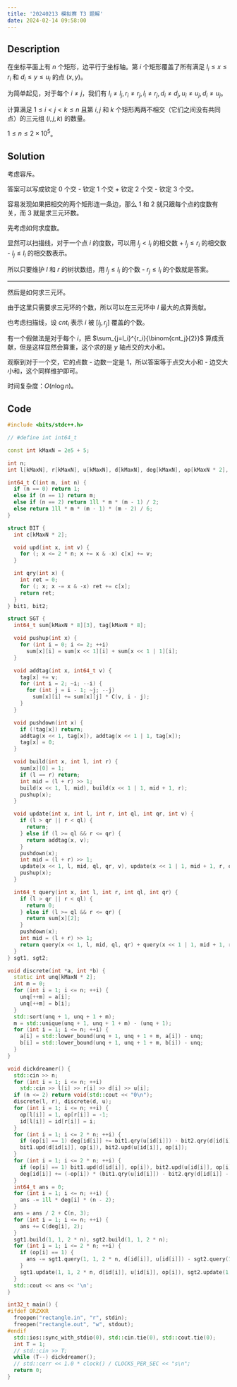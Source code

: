 ```yaml
---
title: '20240213 模拟赛 T3 题解'
date: 2024-02-14 09:58:00
---
```


## Description

在坐标平面上有 $n$ 个矩形，边平行于坐标轴。第 $i$ 个矩形覆盖了所有满足 $l_i\le x\le r_i$ 和 $d_i\le y\le u_i$ 的点 $(x,y)$。

为简单起见，对于每个 $i\neq j$，我们有 $l_i\neq l_j,r_i\neq r_j, l_i\neq r_j , d_i\neq d_j , u_i\neq u_j, d_i\neq u_j$。

计算满足 $1\le i< j < k \le n$ 且第 $i,j$ 和 $k$ 个矩形两两不相交（它们之间没有共同点）的三元组 $(i,j,k)$ 的数量。

$1\leq n\leq 2\times 10^5$。

## Solution

考虑容斥。

答案可以写成钦定 $0$ 个交 - 钦定 $1$ 个交 + 钦定 $2$ 个交 - 钦定 $3$ 个交。

容易发现如果把相交的两个矩形连一条边，那么 $1$ 和 $2$ 就只跟每个点的度数有关，而 $3$ 就是求三元环数。

先考虑如何求度数。

显然可以扫描线，对于一个点 $i$ 的度数，可以用 $l_j<l_i$ 的相交数 + $l_j\leq r_i$ 的相交数 - $l_j\leq l_i$ 的相交数表示。

所以只要维护 $l$ 和 $r$ 的树状数组，用 $l_j\leq l_i$ 的个数 - $r_j\leq l_i$ 的个数就是答案。

---

然后是如何求三元环。

由于这里只需要求三元环的个数，所以可以在三元环中 $l$ 最大的点算贡献。

也考虑扫描线，设 $cnt_i$ 表示 $i$ 被 $[l_j,r_j]$ 覆盖的个数。

有一个假做法是对于每个 $i$，把 $\sum_{j=l_i}^{r_i}{\binom{cnt_j}{2}}$ 算成贡献，但是这样显然会算重，这个求的是 $y$ 轴点交的大小和。

观察到对于一个交，它的点数 - 边数一定是 $1$，所以答案等于点交大小和 - 边交大小和，这个同样维护即可。

时间复杂度：$O(n\log n)$。

## Code

```cpp
#include <bits/stdc++.h>

// #define int int64_t

const int kMaxN = 2e5 + 5;

int n;
int l[kMaxN], r[kMaxN], u[kMaxN], d[kMaxN], deg[kMaxN], op[kMaxN * 2], id[kMaxN * 2];

int64_t C(int m, int n) {
  if (n == 0) return 1;
  else if (n == 1) return m;
  else if (n == 2) return 1ll * m * (m - 1) / 2;
  else return 1ll * m * (m - 1) * (m - 2) / 6;
}

struct BIT {
  int c[kMaxN * 2];

  void upd(int x, int v) {
    for (; x <= 2 * n; x += x & -x) c[x] += v;
  }

  int qry(int x) {
    int ret = 0;
    for (; x; x -= x & -x) ret += c[x];
    return ret;
  }
} bit1, bit2;

struct SGT {
  int64_t sum[kMaxN * 8][3], tag[kMaxN * 8];

  void pushup(int x) {
    for (int i = 0; i <= 2; ++i)
      sum[x][i] = sum[x << 1][i] + sum[x << 1 | 1][i];
  }

  void addtag(int x, int64_t v) {
    tag[x] += v;
    for (int i = 2; ~i; --i) {
      for (int j = i - 1; ~j; --j)
        sum[x][i] += sum[x][j] * C(v, i - j);
    }
  }

  void pushdown(int x) {
    if (!tag[x]) return;
    addtag(x << 1, tag[x]), addtag(x << 1 | 1, tag[x]);
    tag[x] = 0;
  }

  void build(int x, int l, int r) {
    sum[x][0] = 1;
    if (l == r) return;
    int mid = (l + r) >> 1;
    build(x << 1, l, mid), build(x << 1 | 1, mid + 1, r);
    pushup(x);
  }

  void update(int x, int l, int r, int ql, int qr, int v) {
    if (l > qr || r < ql) {
      return;
    } else if (l >= ql && r <= qr) {
      return addtag(x, v);
    }
    pushdown(x);
    int mid = (l + r) >> 1;
    update(x << 1, l, mid, ql, qr, v), update(x << 1 | 1, mid + 1, r, ql, qr, v);
    pushup(x);
  }

  int64_t query(int x, int l, int r, int ql, int qr) {
    if (l > qr || r < ql) {
      return 0;
    } else if (l >= ql && r <= qr) {
      return sum[x][2];
    }
    pushdown(x);
    int mid = (l + r) >> 1;
    return query(x << 1, l, mid, ql, qr) + query(x << 1 | 1, mid + 1, r, ql, qr);
  }
} sgt1, sgt2;

void discrete(int *a, int *b) {
  static int unq[kMaxN * 2];
  int m = 0;
  for (int i = 1; i <= n; ++i) {
    unq[++m] = a[i];
    unq[++m] = b[i];
  }
  std::sort(unq + 1, unq + 1 + m);
  m = std::unique(unq + 1, unq + 1 + m) - (unq + 1);
  for (int i = 1; i <= n; ++i) {
    a[i] = std::lower_bound(unq + 1, unq + 1 + m, a[i]) - unq;
    b[i] = std::lower_bound(unq + 1, unq + 1 + m, b[i]) - unq;
  }
}

void dickdreamer() {
  std::cin >> n;
  for (int i = 1; i <= n; ++i)
    std::cin >> l[i] >> r[i] >> d[i] >> u[i];
  if (n <= 2) return void(std::cout << "0\n");
  discrete(l, r), discrete(d, u);
  for (int i = 1; i <= n; ++i) {
    op[l[i]] = 1, op[r[i]] = -1;
    id[l[i]] = id[r[i]] = i;
  }
  for (int i = 1; i <= 2 * n; ++i) {
    if (op[i] == 1) deg[id[i]] += bit1.qry(u[id[i]]) - bit2.qry(d[id[i]] - 1);
    bit1.upd(d[id[i]], op[i]), bit2.upd(u[id[i]], op[i]);
  }
  for (int i = 1; i <= 2 * n; ++i) {
    if (op[i] == 1) bit1.upd(d[id[i]], op[i]), bit2.upd(u[id[i]], op[i]);
    deg[id[i]] += (-op[i]) * (bit1.qry(u[id[i]]) - bit2.qry(d[id[i]] - 1));
  }
  int64_t ans = 0;
  for (int i = 1; i <= n; ++i) {
    ans -= 1ll * deg[i] * (n - 2);
  }
  ans = ans / 2 + C(n, 3);
  for (int i = 1; i <= n; ++i) {
    ans += C(deg[i], 2);
  }
  sgt1.build(1, 1, 2 * n), sgt2.build(1, 1, 2 * n);
  for (int i = 1; i <= 2 * n; ++i) {
    if (op[i] == 1) {
      ans -= sgt1.query(1, 1, 2 * n, d[id[i]], u[id[i]]) - sgt2.query(1, 1, 2 * n, d[id[i]], u[id[i]] - 1);
    }
    sgt1.update(1, 1, 2 * n, d[id[i]], u[id[i]], op[i]), sgt2.update(1, 1, 2 * n, d[id[i]], u[id[i]] - 1, op[i]);
  }
  std::cout << ans << '\n';
}

int32_t main() {
#ifdef ORZXKR
  freopen("rectangle.in", "r", stdin);
  freopen("rectangle.out", "w", stdout);
#endif
  std::ios::sync_with_stdio(0), std::cin.tie(0), std::cout.tie(0);
  int T = 1;
  // std::cin >> T;
  while (T--) dickdreamer();
  // std::cerr << 1.0 * clock() / CLOCKS_PER_SEC << "s\n";
  return 0;
}
```